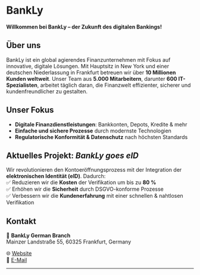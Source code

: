 # BankLy  

**Willkommen bei BankLy – der Zukunft des digitalen Bankings!**  

## Über uns  
BankLy ist ein global agierendes Finanzunternehmen mit Fokus auf innovative, digitale Lösungen. Mit Hauptsitz in New York und einer deutschen Niederlassung in Frankfurt betreuen wir über **10 Millionen Kunden weltweit**. Unser Team aus **5.000 Mitarbeitern**, darunter **600 IT-Spezialisten**, arbeitet täglich daran, die Finanzwelt effizienter, sicherer und kundenfreundlicher zu gestalten.  

## Unser Fokus  
- **Digitale Finanzdienstleistungen**: Bankkonten, Depots, Kredite & mehr  
- **Einfache und sichere Prozesse** durch modernste Technologien  
- **Regulatorische Konformität & Datenschutz** nach höchsten Standards  

## Aktuelles Projekt: *BankLy goes eID*  
Wir revolutionieren den Kontoeröffnungsprozess mit der Integration der **elektronischen Identität (eID)**. Dadurch:  
✅ Reduzieren wir die **Kosten** der Verifikation um bis zu **80 %**  
✅ Erhöhen wir die **Sicherheit** durch DSGVO-konforme Prozesse  
✅ Verbessern wir die **Kundenerfahrung** mit einer schnellen & nahtlosen Verifikation  

## Kontakt  
📍 **BankLy German Branch**  
Mainzer Landstraße 55, 60325 Frankfurt, Germany  

🌐 [Website](https://www.bankly.com)  
📩 [E-Mail](mailto:info@bankly.com)  

---  
